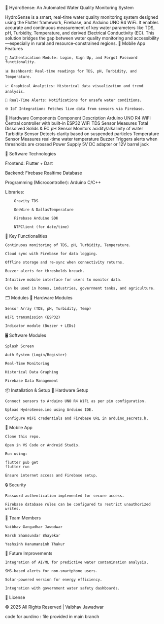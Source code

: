 🌊 HydroSense: An Automated Water Quality Monitoring System

HydroSense is a smart, real-time water quality monitoring system designed using the Flutter framework, Firebase, and Arduino UNO R4 WiFi. It enables accurate and continuous measurement of key water parameters like TDS, pH, Turbidity, Temperature, and derived Electrical Conductivity (EC). This solution bridges the gap between water quality monitoring and accessibility—especially in rural and resource-constrained regions.
📱 Mobile App Features

    🔐 Authentication Module: Login, Sign Up, and Forgot Password functionality.

    📊 Dashboard: Real-time readings for TDS, pH, Turbidity, and Temperature.

    📈 Graphical Analytics: Historical data visualization and trend analysis.

    🔔 Real-Time Alerts: Notifications for unsafe water conditions.

    🌐 IoT Integration: Fetches live data from sensors via Firebase.

🔧 Hardware Components
Component	Description
Arduino UNO R4 WiFi	Central controller with built-in ESP32 WiFi
TDS Sensor	Measures Total Dissolved Solids & EC
pH Sensor	Monitors acidity/alkalinity of water
Turbidity Sensor	Detects clarity based on suspended particles
Temperature Sensor	Measures real-time water temperature
Buzzer	Triggers alerts when thresholds are crossed
Power Supply	5V DC adapter or 12V barrel jack

🧠 Software Technologies

   Frontend: Flutter + Dart

   Backend: Firebase Realtime Database

   Programming (Microcontroller): Arduino C/C++

   Libraries:

        Gravity TDS

        OneWire & DallasTemperature

        Firebase Arduino SDK

        NTPClient (for date/time)

🧪 Key Functionalities

    Continuous monitoring of TDS, pH, Turbidity, Temperature.

    Cloud sync with Firebase for data logging.

    Offline storage and re-sync when connectivity returns.

    Buzzer alerts for thresholds breach.

    Intuitive mobile interface for users to monitor data.

    Can be used in homes, industries, government tanks, and agriculture.

🗂 Modules
🔌 Hardware Modules

    Sensor Array (TDS, pH, Turbidity, Temp)

    WiFi transmission (ESP32)

    Indicator module (Buzzer + LEDs)

🖥 Software Modules

    Splash Screen

    Auth System (Login/Register)

    Real-Time Monitoring

    Historical Data Graphing

    Firebase Data Management

📦 Installation & Setup
🔋 Hardware Setup

    Connect sensors to Arduino UNO R4 WiFi as per pin configuration.

    Upload HydroSense.ino using Arduino IDE.

    Configure WiFi credentials and Firebase URL in arduino_secrets.h.

📲 Mobile App

    Clone this repo.

    Open in VS Code or Android Studio.

    Run using:

    flutter pub get
    flutter run

    Ensure internet access and Firebase setup.

🔒 Security

    Password authentication implemented for secure access.

    Firebase database rules can be configured to restrict unauthorized writes.

👥 Team Members

    Vaibhav Gangadhar Jawadwar

    Harsh Shamsundar Bhayekar

    Yashsinh Hanumansinh Thakur

📝 Future Improvements

    Integration of AI/ML for predictive water contamination analysis.

    SMS-based alerts for non-smartphone users.

    Solar-powered version for energy efficiency.

    Integration with government water safety dashboards.

📃 License

© 2025 All Rights Reserved | Vaibhav Jawadwar


code for aurdino : 
file provided in main branch
